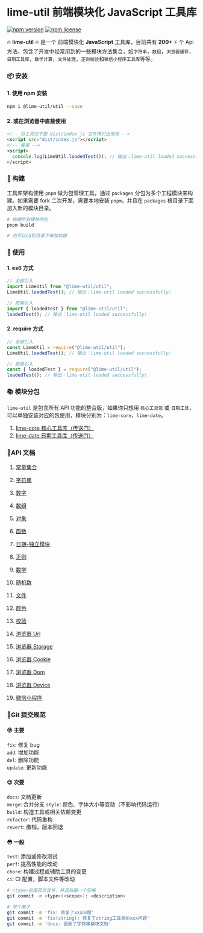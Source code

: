 # lime-util 前端模块化 JavaScript 工具库

[![npm version](https://img.shields.io/npm/v/xe-utils.svg?style=flat-square)](https://github.com/qq575792372/lime-util)
[![npm license](https://img.shields.io/github/license/mashape/apistatus.svg)](LICENSE)

🔥 **lime-util** 🔥 是一个 前端模块化 **JavaScript** 工具库，目前共有 **200+** ⚡️ 个 Api 方法，包含了开发中经常用到的一些模块方法集合，如`字符串`，`数组`，`浏览器缓存`，`日期工具库`，`数学计算`，`文件处理`，`正则校验`和`微信小程序工具库`等等。

### 📦 安装

#### 1. 使用 npm 安装

```bash
npm i @lime-util/util --save
```

#### 2. 或在浏览器中直接使用

```html
<!-- 将工具包下面 dist/index.js 文件拷贝出来用 -->
<script src="dist/index.js"></script>
<!-- 使用 -->
<script>
  console.log(LimeUtil.loadedTest()); // 输出：lime-util loaded successfully!
</script>
```

### 🔨 构建

工具库架构使用 `pnpm` 做为包管理工具，通过 `packages` 分包为多个工程模块来构建。如果需要 fork 二次开发，需要本地安装 `pnpm`，并且在 `packages` 根目录下面加入新的模块目录。

```bash
# 构建所有模块的包
pnpm build

# 也可以cd到目录下单独构建
```

### 🎨 使用

#### 1. es6 方式

```javascript
// 全部引入
import LimeUtil from "@lime-util/util";
LimeUtil.loadedTest(); // 输出：lime-util loaded successfully!

// 按需引入
import { loadedTest } from "@lime-util/util";
loadedTest(); // 输出：lime-util loaded successfully!
```

#### 2. require 方式

```javascript
// 全部引入
const LimeUtil = require("@lime-util/util");
LimeUtil.loadedTest(); // 输出：lime-util loaded successfully!

// 按需引入
const { loadedTest } = require("@lime-util/util");
loadedTest(); // 输出：lime-util loaded successfully!
```

### 📚 模块分包

`lime-util` 是包含所有 API 功能的整合版，如果你只想用 `核心工具包` 或 `日期工具`，可以单独安装对应的包使用，模块分别为：`lime-core`，`lime-date`。

1. [lime-core 核心工具库（传送门）](https://github.com/qq575792372/lime-util/tree/master/packages/core)
2. [lime-date 日期工具库（传送门）](https://github.com/qq575792372/lime-util/tree/master/packages/date)

### 📝API 文档

1. [常量集合](https://github.com/qq575792372/lime-util/blob/master/doc/constant.md)

2. [字符串](https://github.com/qq575792372/lime-util/blob/master/doc/string.md)

3. [数字](https://github.com/qq575792372/lime-util/blob/master/doc/number.md)
4. [数组](https://github.com/qq575792372/lime-util/blob/master/doc/array.md)
5. [对象](https://github.com/qq575792372/lime-util/blob/master/doc/object.md)
6. [函数](https://github.com/qq575792372/lime-util/blob/master/doc/function.md)

7. [日期-独立模块](https://github.com/qq575792372/lime-util/blob/master/doc/date.md)
8. [正则](https://github.com/qq575792372/lime-util/blob/master/doc/regexp.md)

9. [数学](https://github.com/qq575792372/lime-util/blob/master/doc/math.md)

10. [随机数](https://github.com/qq575792372/lime-util/blob/master/doc/random.md)

11. [文件](https://github.com/qq575792372/lime-util/blob/master/doc/file.md)

12. [颜色](https://github.com/qq575792372/lime-util/blob/master/doc/color.md)

13. [校验](https://github.com/qq575792372/lime-util/blob/master/doc/validate.md)

14. [浏览器 Url](https://github.com/qq575792372/lime-util/blob/master/doc/browser-url.md)
15. [浏览器 Storage](https://github.com/qq575792372/lime-util/blob/master/doc/browser-storage.md)
16. [浏览器 Cookie](https://github.com/qq575792372/lime-util/blob/master/doc/browser-cookie.md)
17. [浏览器 Dom](https://github.com/qq575792372/lime-util/blob/master/doc/browser-dom.md)
18. [浏览器 Device](https://github.com/qq575792372/lime-util/blob/master/doc/browser-device.md)

19. [微信小程序](https://github.com/qq575792372/lime-util/blob/master/doc/weapp.md)

### 🔖Git 提交规范

#### 😝 主要

`fix`: 修复 bug  
`add`: 增加功能  
`del`: 删除功能  
`update`: 更新功能

#### 😉 次要

`docs`: 文档更新  
`merge`: 合并分支
`style`: 颜色、字体大小等变动（不影响代码运行）  
`build`: 构造工具或相关依赖变更  
`refactor`: 代码重构  
`revert`: 撤销，版本回退

#### 😳 一般

`test`: 添加或修改测试  
`perf`: 提高性能的改动  
`chore`: 构建过程或辅助工具的变更  
`ci`: CI 配置，脚本文件等改动

```bash
# <type>后面英文冒号，并且后跟一个空格
git commit -m <type>(<scope>): <description>

# 举个栗子
git commit -m 'fix: 修复了xxx问题'
git commit -m 'fix(string): 修复了string工具类的xxx问题'
git commit -m 'docs: 更新了字符串模块文档'
```
